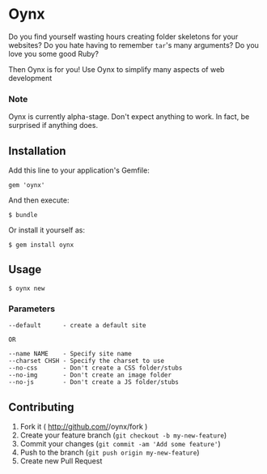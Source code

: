 # Oynx

Do you find yourself wasting hours creating folder skeletons for your websites?
Do you hate having to remember `tar`'s many arguments?
Do you love you some good Ruby?

Then Oynx is for you! Use Oynx to simplify many aspects of web development

### Note
Oynx is currently alpha-stage. Don't expect anything to work. In fact, be surprised if
anything does.

## Installation

Add this line to your application's Gemfile:

    gem 'oynx'

And then execute:

    $ bundle

Or install it yourself as:

    $ gem install oynx

## Usage

	$ oynx new

### Parameters

	--default      - create a default site

	OR

	--name NAME    - Specify site name
	--charset CHSH - Specify the charset to use
	--no-css       - Don't create a CSS folder/stubs
	--no-img       - Don't create an image folder
	--no-js        - Don't create a JS folder/stubs

## Contributing

1. Fork it ( http://github.com/<my-github-username>/oynx/fork )
2. Create your feature branch (`git checkout -b my-new-feature`)
3. Commit your changes (`git commit -am 'Add some feature'`)
4. Push to the branch (`git push origin my-new-feature`)
5. Create new Pull Request
